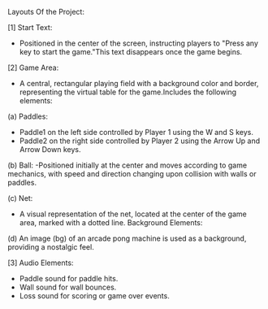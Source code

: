 Layouts Of the Project:

[1] Start Text:
- Positioned in the center of the screen, instructing players to "Press any key to start the game."This text disappears once the game begins.

[2] Game Area:
- A central, rectangular playing field with a background color and border, representing the virtual table for the game.Includes the following elements:

(a) Paddles:
- Paddle1 on the left side controlled by Player 1 using the W and S keys.
- Paddle2 on the right side controlled by Player 2 using the Arrow Up and Arrow Down keys.

(b) Ball:
-Positioned initially at the center and moves according to game mechanics, with speed and direction changing upon collision with walls or paddles.

(c) Net:
- A visual representation of the net, located at the center of the game area, marked with a dotted line.
Background Elements:

(d) An image (bg) of an arcade pong machine is used as a background, providing a nostalgic feel.

[3] Audio Elements:
 - Paddle sound for paddle hits.
 - Wall sound for wall bounces.
 - Loss sound for scoring or game over events.
